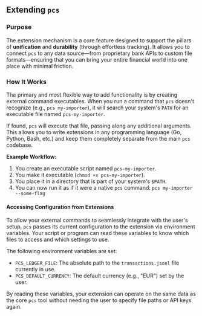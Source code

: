 ## Extending `pcs`

### Purpose

The extension mechanism is a core feature designed to support the pillars of **unification** and **durability** (through effortless tracking). It allows you to connect `pcs` to any data source—from proprietary bank APIs to custom file formats—ensuring that you can bring your entire financial world into one place with minimal friction.

### How It Works

The primary and most flexible way to add functionality is by creating external command executables. When you run a command that `pcs` doesn't recognize (e.g., `pcs my-importer`), it will search your system's `PATH` for an executable file named `pcs-my-importer`.

If found, `pcs` will execute that file, passing along any additional arguments. This allows you to write extensions in any programming language (Go, Python, Bash, etc.) and keep them completely separate from the main `pcs` codebase.

**Example Workflow:**
1.  You create an executable script named `pcs-my-importer`.
2.  You make it executable (`chmod +x pcs-my-importer`).
3.  You place it in a directory that is part of your system's `$PATH`.
4.  You can now run it as if it were a native `pcs` command:
    `pcs my-importer --some-flag`

#### Accessing Configuration from Extensions

To allow your external commands to seamlessly integrate with the user's setup, `pcs` passes its current configuration to the extension via environment variables. Your script or program can read these variables to know which files to access and which settings to use.

The following environment variables are set:

* `PCS_LEDGER_FILE`: The absolute path to the `transactions.jsonl` file currently in use.
* `PCS_DEFAULT_CURRENCY`: The default currency (e.g., "EUR") set by the user.

By reading these variables, your extension can operate on the same data as the core `pcs` tool without needing the user to specify file paths or API keys again.